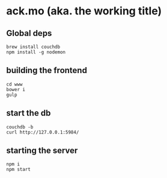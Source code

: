 # ack.mo (aka. the working title)

## Global deps

```
brew install couchdb
npm install -g nodemon
```

## building the frontend

```
cd www
bower i
gulp
```

## start the db
```
couchdb -b
curl http://127.0.0.1:5984/
```

## starting the server

```
npm i
npm start
```